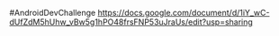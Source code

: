 #AndroidDevChallenge
https://docs.google.com/document/d/1iY_wC-dUfZdM5hUhw_vBw5g1hPO48frsFNP53uJraUs/edit?usp=sharing
